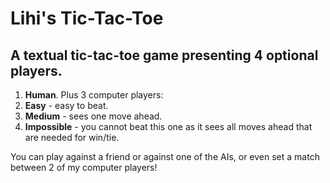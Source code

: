 # Lihi's Tic-Tac-Toe 
## A textual tic-tac-toe game presenting 4 optional players.

1. **Human**.
Plus 3 computer players: 
2. **Easy** - easy to beat. 
3. **Medium** - sees one move ahead. 
4. **Impossible** - you cannot beat this one as it sees all moves ahead that are needed for win/tie. 

You can play against a friend or against one of the AIs, or even set a match between 2 of my computer players!
